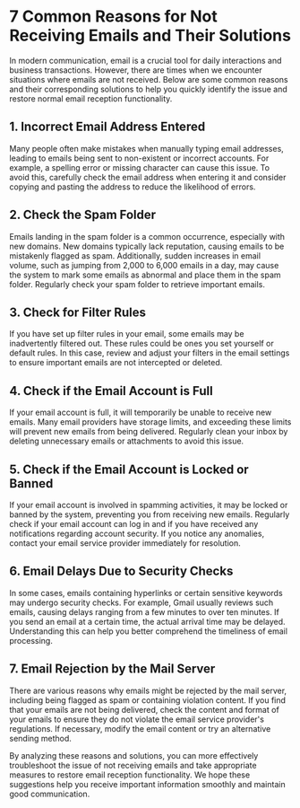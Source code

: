 # 7 Common Reasons for Not Receiving Emails and Their Solutions

In modern communication, email is a crucial tool for daily interactions and business transactions. However, there are times when we encounter situations where emails are not received. Below are some common reasons and their corresponding solutions to help you quickly identify the issue and restore normal email reception functionality.

## 1. Incorrect Email Address Entered

Many people often make mistakes when manually typing email addresses, leading to emails being sent to non-existent or incorrect accounts. For example, a spelling error or missing character can cause this issue. To avoid this, carefully check the email address when entering it and consider copying and pasting the address to reduce the likelihood of errors.

## 2. Check the Spam Folder

Emails landing in the spam folder is a common occurrence, especially with new domains. New domains typically lack reputation, causing emails to be mistakenly flagged as spam. Additionally, sudden increases in email volume, such as jumping from 2,000 to 6,000 emails in a day, may cause the system to mark some emails as abnormal and place them in the spam folder. Regularly check your spam folder to retrieve important emails.

## 3. Check for Filter Rules

If you have set up filter rules in your email, some emails may be inadvertently filtered out. These rules could be ones you set yourself or default rules. In this case, review and adjust your filters in the email settings to ensure important emails are not intercepted or deleted.

## 4. Check if the Email Account is Full

If your email account is full, it will temporarily be unable to receive new emails. Many email providers have storage limits, and exceeding these limits will prevent new emails from being delivered. Regularly clean your inbox by deleting unnecessary emails or attachments to avoid this issue.

## 5. Check if the Email Account is Locked or Banned

If your email account is involved in spamming activities, it may be locked or banned by the system, preventing you from receiving new emails. Regularly check if your email account can log in and if you have received any notifications regarding account security. If you notice any anomalies, contact your email service provider immediately for resolution.

## 6. Email Delays Due to Security Checks

In some cases, emails containing hyperlinks or certain sensitive keywords may undergo security checks. For example, Gmail usually reviews such emails, causing delays ranging from a few minutes to over ten minutes. If you send an email at a certain time, the actual arrival time may be delayed. Understanding this can help you better comprehend the timeliness of email processing.

## 7. Email Rejection by the Mail Server

There are various reasons why emails might be rejected by the mail server, including being flagged as spam or containing violation content. If you find that your emails are not being delivered, check the content and format of your emails to ensure they do not violate the email service provider's regulations. If necessary, modify the email content or try an alternative sending method.

By analyzing these reasons and solutions, you can more effectively troubleshoot the issue of not receiving emails and take appropriate measures to restore email reception functionality. We hope these suggestions help you receive important information smoothly and maintain good communication.

